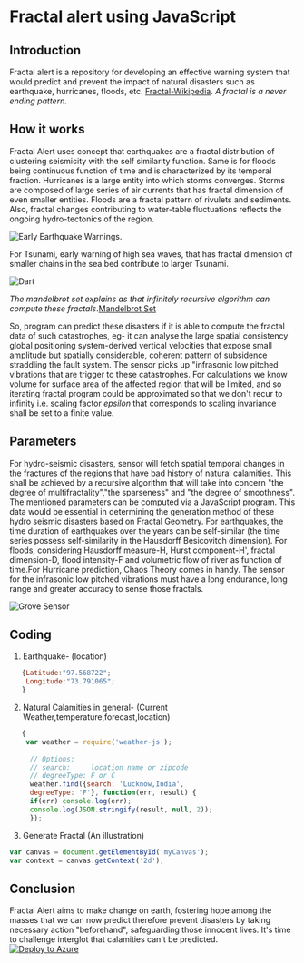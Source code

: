# Fractal alert using JavaScript

## Introduction
  Fractal alert is a repository for developing an effective warning system that would predict and prevent the impact of natural disasters such as earthquake, hurricanes, floods, etc.
[Fractal-Wikipedia](http://en.m.wikipedia.org>wiki>Fractal).
*A fractal is a never ending pattern.*

## How it works ##
Fractal Alert uses concept that earthquakes are a fractal distribution of clustering seismicity with the self similarity function. Same is for floods being continuous function of time and is characterized by its temporal fraction. Hurricanes is a large entity into which storms converges. Storms are composed of large series of air currents that has fractal dimension of even smaller entities. Floods are a fractal pattern of rivulets and sediments.
Also, fractal changes contributing to water-table fluctuations reflects the ongoing hydro-tectonics of the region.  

![Early Earthquake Warnings](https://prd-wret.s3.us-west-2.amazonaws.com/assets/palladium/production/s3fs-public/styles/atom_page_medium/public/thumbnails/image/fs2014-3083-1-mod.png). 


For Tsunami, early warning of high sea waves, that has fractal dimension of smaller chains in the sea bed contribute to larger Tsunami.   

![Dart](https://nctr.pmel.noaa.gov/Dart/Jpg/dart_mooring0.jpg)

*The mandelbrot set explains as that infinitely recursive algorithm can compute these fractals*.[Mandelbrot Set](https://en.m.wikipedia.org/wiki/Mandelbrot_set)

So, program can predict these disasters if it is able to compute the fractal data of such catastrophes, eg- it can analyse the large spatial consistency global positioning system-derived vertical velocities that expose small amplitude but spatially considerable, coherent pattern of  subsidence straddling the fault system.
The sensor picks up "infrasonic low pitched vibrations that are trigger to these catastrophes.
For calculations we know volume for surface area of the affected region that will be limited, and so iterating fractal program could be approximated so that we don't recur to infinity i.e. scaling factor *epsilon* that corresponds to scaling invariance shall be set to a finite value.

## Parameters
For hydro-seismic disasters, sensor will fetch spatial temporal changes in the fractures of the regions that have bad history of natural calamities. This shall be achieved by a recursive algorithm that will take into concern "the degree of multifractality","the sparseness" and "the degree of smoothness". The mentioned parameters can be computed via a JavaScript program. This data would be essential in determining the generation method of these hydro seismic disasters based on Fractal Geometry.
For earthquakes, the time duration of earthquakes over the years can be self-similar (the time series possess self-similarity in the Hausdorff Besicovitch dimension).
For floods, considering Hausdorff measure-H, Hurst component-H', fractal dimension-D, flood intensity-F and volumetric flow of river as function of time.For Hurricane prediction, Chaos Theory comes in handy. 
The sensor for the infrasonic low pitched vibrations must have a long endurance, long range and greater accuracy to sense those fractals.

![Grove Sensor](https://files.seeedstudio.com/wiki/Grove-Hall_Sensor/img/Grove-Hall_Sensor_New.jpg)

## Coding
1. Earthquake- (location)
```javascript
   {Latitude:"97.568722";
    Longitude:"73.791065";
   }
```
2. Natural Calamities in general- 
   (Current Weather,temperature,forecast,location)
```javascript
   {
    var weather = require('weather-js');
 
     // Options:
     // search:     location name or zipcode
     // degreeType: F or C
     weather.find({search: 'Lucknow,India', 
     degreeType: 'F'}, function(err, result) {
     if(err) console.log(err);
     console.log(JSON.stringify(result, null, 2));
     });
```
3. Generate Fractal (An illustration)
```javascript
var canvas = document.getElementById('myCanvas');
var context = canvas.getContext('2d');
```

## Conclusion
Fractal Alert aims to make change on earth, fostering hope among the masses that we can now predict therefore prevent  disasters by taking necessary action "beforehand", safeguarding those innocent lives. It's time to challenge interglot that calamities can't be predicted.  
[![Deploy to Azure](http://azuredeploy.net/deploybutton.png)](https://azuredeploy.net/)
